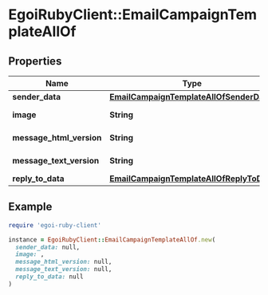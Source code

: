 # EgoiRubyClient::EmailCampaignTemplateAllOf

## Properties

| Name | Type | Description | Notes |
| ---- | ---- | ----------- | ----- |
| **sender_data** | [**EmailCampaignTemplateAllOfSenderData**](EmailCampaignTemplateAllOfSenderData.md) |  | [optional] |
| **image** | **String** | Template image | [optional] |
| **message_html_version** | **String** | Html message | [optional] |
| **message_text_version** | **String** | Text message | [optional] |
| **reply_to_data** | [**EmailCampaignTemplateAllOfReplyToData**](EmailCampaignTemplateAllOfReplyToData.md) |  | [optional] |

## Example

```ruby
require 'egoi-ruby-client'

instance = EgoiRubyClient::EmailCampaignTemplateAllOf.new(
  sender_data: null,
  image: ,
  message_html_version: null,
  message_text_version: null,
  reply_to_data: null
)
```

